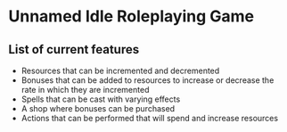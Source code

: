 # Unnamed Idle Roleplaying Game

## List of current features

- Resources that can be incremented and decremented
- Bonuses that can be added to resources to increase or decrease the rate in which they are incremented
- Spells that can be cast with varying effects
- A shop where bonuses can be purchased
- Actions that can be performed that will spend and increase resources

